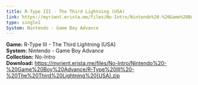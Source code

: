 ```yaml
---
title: R-Type III - The Third Lightning (USA)
link: https://myrient.erista.me/files/No-Intro/Nintendo%20-%20Game%20Boy%20Advance/R-Type%20III%20-%20The%20Third%20Lightning%20(USA).zip
type: single1
System: Nintendo - Game Boy Advance
---
```

<b>Game:</b> R-Type III - The Third Lightning (USA)<br>
<b>System:</b> Nintendo - Game Boy Advance<br>
<b>Collection:</b> No-Intro<br>
<b>Download:</b> https://myrient.erista.me/files/No-Intro/Nintendo%20-%20Game%20Boy%20Advance/R-Type%20III%20-%20The%20Third%20Lightning%20(USA).zip